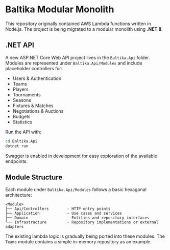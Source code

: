 # Baltika Modular Monolith

This repository originally contained AWS Lambda functions written in Node.js. The project is being migrated to a modular monolith using **.NET 8**.

## .NET API

A new ASP.NET Core Web API project lives in the `Baltika.Api` folder. Modules are represented under `Baltika.Api/Modules` and include placeholder controllers for:

- Users & Authentication
- Teams
- Players
- Tournaments
- Seasons
- Fixtures & Matches
- Negotiations & Auctions
- Budgets
- Statistics

Run the API with:

```bash
cd Baltika.Api
dotnet run
```

Swagger is enabled in development for easy exploration of the available endpoints.

## Module Structure

Each module under `Baltika.Api/Modules` follows a basic hexagonal architecture:

```
<Module>
├── Api/Controllers        - HTTP entry points
├── Application            - Use cases and services
├── Domain                 - Entities and repository interfaces
└── Infrastructure         - Repository implementations or external adapters
```

The existing lambda logic is gradually being ported into these modules. The `Teams` module contains a simple in-memory repository as an example.
